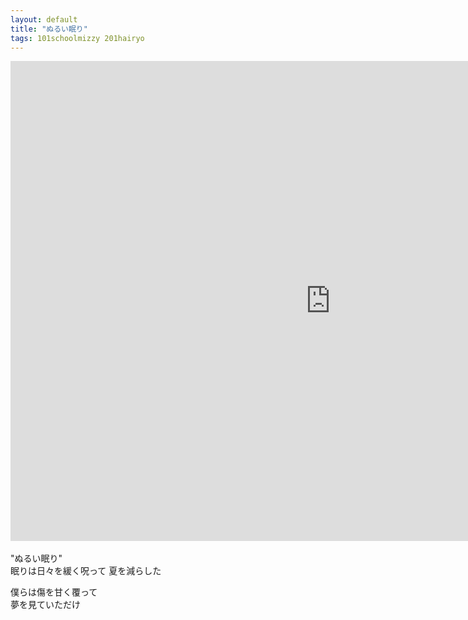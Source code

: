 ```yaml
---
layout: default
title: "ぬるい眠り"
tags: 101schoolmizzy 201hairyo
---
```

<div class="movie-wrap">
<iframe width="1024" height="768" src="https://www.youtube.com/embed/VDsGUBLkpv8" title="ぬるい眠り / 初音ミク" frameborder="0" allow="accelerometer; autoplay; clipboard-write; encrypted-media; gyroscope; picture-in-picture" allowfullscreen></iframe>
</div>
<br>
"ぬるい眠り"  
<br>
眠りは日々を緩く呪って  
夏を減らした  

僕らは傷を甘く覆って  
夢を見ていただけ  